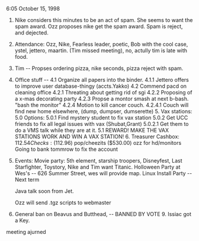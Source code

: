 6:05     October 15, 1998 </p><p>
1. Nike considers this minutes to be an act of spam.   She seems to want the    spam award.   Ozz proposes nike get the spam award.   Spam is reject, and    dejected. </p><p>
2. Attendance: Ozz, Nike, Fearless leader, poetic, Bob with the cool case,    ystel, jettero, maartin.   (Tim missed meeting), no, actully tim is late    with food. </p><p>
3. Tim -- Propses ordering pizza, nike seconds, pizza reject with spam. </p><p>
4. Office stuff --      	4.1     Organize all papers into the binder. 	4.1.1   Jettero offers to improve user database-thingy (accts.Yakko) 	4.2     Commend pacd on cleaning office 	4.2.1   Threating about getting rid of sgi  	4.2.2   Proposing of a x-mas decorating party  	4.2.3   Propse a montor smash at next b-bash.  "bash the monitor" 	4.2.4   Motion to kill cancer couch. 	4.2.4.1 Couch will find new home elsewhere, (dump, dumpser,                 dumserette) 	 5. Vax stations: 	5.0     Options:  	5.0.1   Find mystery student to fix vax station 	5.0.2   Get UCC friends to fix all legal issues with vax (Shubat,Grant) 	5.0.2.1 Get them to do a VMS talk while they are at it. 	5.1     REWARD!   MAKE THE VAX STATIONS WORK AND WIN A VAX STATION!   6. Treasurer 	Cashbox: $112.54 	Checks: ($112.96) pop/cheezits 	 	($530.00) ozz for hd/monitors	 	Going to bank tommrow to fix the account </p><p>
7. Events: 	Movie party: 5th element, starship troopers, Disneyfest, Last 	             Starfighter, Toystory, Nike and Tim want Titanic. 	 	Holloween Party at Wes's -- 626 Summer Street, wes will provide map. 	 	Linux Install Party -- Next term </p><p>
	Java talk soon from Jet. </p><p>
	Ozz will send .tgz scripts to webmaster </p><p>
8. General ban on Beavus and Butthead, -- BANNED BY VOTE      9. Issiac got a Key. </p><p>
</p><p>
meeting ajurned </p><p>
</p>
